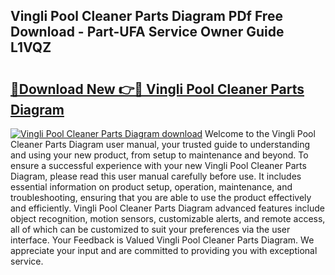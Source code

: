 ## Vingli Pool Cleaner Parts Diagram PDf Free Download - Part-UFA Service Owner Guide L1VQZ

# <h2><a href="http://dfqtdhq.blite.top/?on=Vingli+Pool+Cleaner+Parts+Diagram">🔗Download New 👉🔴 Vingli Pool Cleaner Parts Diagram</a></h2>

[![Vingli Pool Cleaner Parts Diagram download](https://i.imgur.com/lujVjoI.png)](http://dfqtdhq.blite.top/?on=Vingli+Pool+Cleaner+Parts+Diagram)
Welcome to the Vingli Pool Cleaner Parts Diagram user manual, your trusted guide to understanding and using your new product, from setup to maintenance and beyond. To ensure a successful experience with your new Vingli Pool Cleaner Parts Diagram, please read this user manual carefully before use. It includes essential information on product setup, operation, maintenance, and troubleshooting, ensuring that you are able to use the product effectively and efficiently. Vingli Pool Cleaner Parts Diagram advanced features include object recognition, motion sensors, customizable alerts, and remote access, all of which can be customized to suit your preferences via the user interface. Your Feedback is Valued Vingli Pool Cleaner Parts Diagram. We appreciate your input and are committed to providing you with exceptional service.

